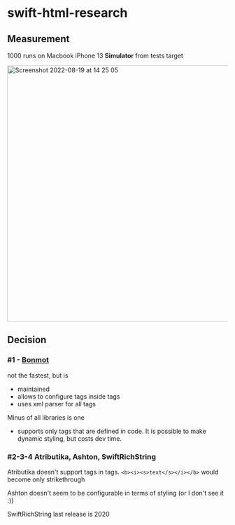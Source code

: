# swift-html-research

## Measurement

1000 runs on Macbook iPhone 13 __Simulator__ from tests target

<img width="584" alt="Screenshot 2022-08-19 at 14 25 05" src="https://user-images.githubusercontent.com/4246455/185588885-2c41ef9e-912d-44b5-b613-428fcc67e95d.png">

## Decision

### #1 - [Bonmot](https://github.com/Rightpoint/BonMot.git)

not the fastest, but is
- maintained
- allows to configure tags inside tags
- uses xml parser for all tags


Minus of all libraries is one
- supports only tags that are defined in code. It is possible to make dynamic styling, but costs dev time.


### #2-3-4 Atributika, Ashton, SwiftRichString

Atributika doesn't support tags in tags. `<b><i><s>text</s></i></b>` would become only strikethrough

Ashton doesn't seem to be configurable in terms of styling (or I don't see it :))

SwiftRichString last release is 2020
